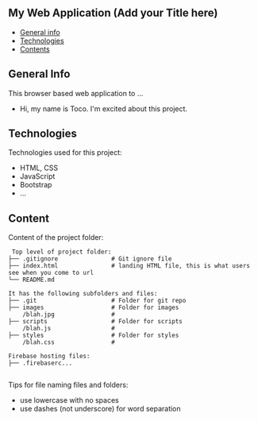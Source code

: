 ## My Web Application (Add your Title here)

* [General info](#general-info)
* [Technologies](#technologies)
* [Contents](#content)

## General Info
This browser based web application to ...
* Hi, my name is Toco. I'm excited about this project.

## Technologies
Technologies used for this project:
* HTML, CSS
* JavaScript
* Bootstrap
* ...

## Content
Content of the project folder:

```
 Top level of project folder:
├── .gitignore               # Git ignore file
├── index.html               # landing HTML file, this is what users see when you come to url
└── README.md

It has the following subfolders and files:
├── .git                     # Folder for git repo
├── images                   # Folder for images
    /blah.jpg                #
├── scripts                  # Folder for scripts
    /blah.js                 #
├── styles                   # Folder for styles
    /blah.css                #

Firebase hosting files:
├── .firebaserc...


```

Tips for file naming files and folders:
* use lowercase with no spaces
* use dashes (not underscore) for word separation
